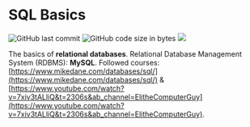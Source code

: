 # SQL Basics
 
![GitHub last commit](https://img.shields.io/github/last-commit/aritzLizoain/SQL-Basics)
![GitHub code size in bytes](https://img.shields.io/github/languages/code-size/aritzLizoain/SQL-Basics)
[![](https://tokei.rs/b1/github/aritzLizoain/SQL-Basics?category=lines)](https://github.com/aritzLizoain/SQL-Basics) 

The basics of **relational databases**. 
Relational Database Management System (RDBMS): **MySQL**.
Followed courses: [https://www.mikedane.com/databases/sql/](https://www.mikedane.com/databases/sql/) & [https://www.youtube.com/watch?v=7xiv3tALliQ&t=2306s&ab_channel=ElitheComputerGuy](https://www.youtube.com/watch?v=7xiv3tALliQ&t=2306s&ab_channel=ElitheComputerGuy).
